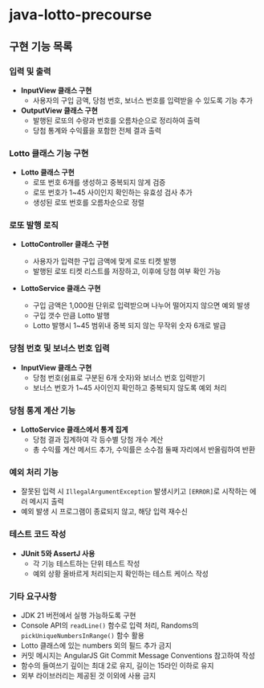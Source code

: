 # java-lotto-precourse


## 구현 기능 목록

### 입력 및 출력
- **InputView 클래스 구현**
  - 사용자의 구입 금액, 당첨 번호, 보너스 번호를 입력받을 수 있도록 기능 추가
- **OutputView 클래스 구현**
  - 발행된 로또의 수량과 번호를 오름차순으로 정리하여 출력
  - 당첨 통계와 수익률을 포함한 전체 결과 출력

### Lotto 클래스 기능 구현
- **Lotto 클래스 구현**
  - 로또 번호 6개를 생성하고 중복되지 않게 검증
  - 로또 번호가 1~45 사이인지 확인하는 유효성 검사 추가
  - 생성된 로또 번호를 오름차순으로 정렬

### 로또 발행 로직
- **LottoController 클래스 구현**
  - 사용자가 입력한 구입 금액에 맞게 로또 티켓 발행
  - 발행된 로또 티켓 리스트를 저장하고, 이후에 당첨 여부 확인 가능
  
- **LottoService 클래스 구현**
  - 구입 금액은 1,000원 단위로 입력받으며 나누어 떨어지지 않으면 예외 발생
  - 구입 갯수 만큼 Lotto 발행
  - Lotto 발행시 1~45 범위내 중복 되지 않는 무작위 숫자 6개로 발급

### 당첨 번호 및 보너스 번호 입력
- **InputView 클래스 구현**
  - 당첨 번호(쉼표로 구분된 6개 숫자)와 보너스 번호 입력받기
  - 보너스 번호가 1~45 사이인지 확인하고 중복되지 않도록 예외 처리

### 당첨 통계 계산 기능
- **LottoService 클래스에서 통계 집계**
  - 당첨 결과 집계하여 각 등수별 당첨 개수 계산
  - 총 수익률 계산 메서드 추가, 수익률은 소수점 둘째 자리에서 반올림하여 반환

### 예외 처리 기능
- 잘못된 입력 시 `IllegalArgumentException` 발생시키고 `[ERROR]`로 시작하는 에러 메시지 출력
- 예외 발생 시 프로그램이 종료되지 않고, 해당 입력 재수신

### 테스트 코드 작성
- **JUnit 5와 AssertJ 사용**
  - 각 기능 테스트하는 단위 테스트 작성
  - 예외 상황 올바르게 처리되는지 확인하는 테스트 케이스 작성

### 기타 요구사항
- JDK 21 버전에서 실행 가능하도록 구현
- Console API의 `readLine()` 함수로 입력 처리, Randoms의 `pickUniqueNumbersInRange()` 함수 활용
- Lotto 클래스에 있는 numbers 외의 필드 추가 금지
- 커밋 메시지는 AngularJS Git Commit Message Conventions 참고하여 작성
- 함수의 들여쓰기 깊이는 최대 2로 유지, 길이는 15라인 이하로 유지
- 외부 라이브러리는 제공된 것 이외에 사용 금지
